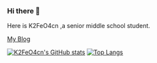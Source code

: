 ### Hi there 👋
Here is K2FeO4cn ,a senior middle school student.

[My Blog](https://www.geto.su/)

[![K2FeO4cn's GitHub stats](https://github-readme-stats.vercel.app/api?username=K2FeO4cn&show_icons=true&theme=onedark&layout=compact&hide=prs&count_private=true)](https://github.com/anuraghazra/github-readme-stats)
[![Top Langs](https://github-readme-stats.vercel.app/api/top-langs/?username=anuraghazra&layout=compact&theme=onedark)](https://github.com/anuraghazra/github-readme-stats)
<!--
**K2FeO4cn/K2FeO4cn** is a ✨ _special_ ✨ repository because its `README.md` (this file) appears on your GitHub profile.

Here are some ideas to get you started:

- 🔭 I’m currently working on ...
- 🌱 I’m currently learning ...
- 👯 I’m looking to collaborate on ...
- 🤔 I’m looking for help with ...
- 💬 Ask me about ...
- 📫 How to reach me: ...
- 😄 Pronouns: ...
- ⚡ Fun fact: ...
-->
